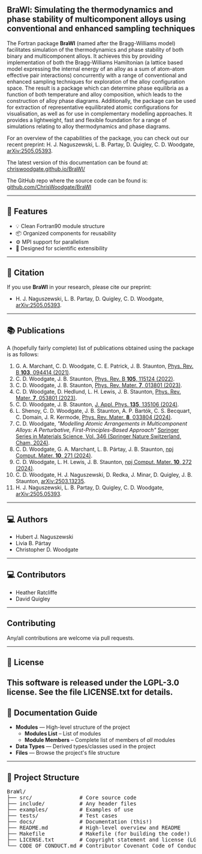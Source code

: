## BraWl: Simulating the thermodynamics and phase stability of multicomponent alloys using conventional and enhanced sampling techniques

The Fortran package **BraWl** (named after the Bragg-Williams model)  facilitates simulation of the thermodynamics and phase stability of both binary and multicomponent alloys. It achieves this by providing implementation of both the Bragg-Williams Hamiltonian (a lattice based model expressing the internal energy of an alloy as a sum of atom-atom effective pair interactions) concurrently with a range of conventional and enhanced sampling techniques for exploration of the alloy configuration space. The result is a package which can determine phase equilibria as a function of both temperature and alloy composition, which leads to the construction of alloy phase diagrams. Additionally, the package can be used for extraction of representative equilibrated atomic configurations for visualisation, as well as for use in complementary modelling approaches. It provides a lightweight, fast and flexible foundation for a range of simulations relating to alloy thermodynamics and phase diagrams.

For an overview of the capabilities of the package, you can check out our recent preprint: H. J. Naguszewski, L. B. Partay, D. Quigley, C. D. Woodgate, [arXiv:2505.05393](https://doi.org/10.48550/arXiv.2505.05393).

The latest version of this documentation can be found at: [chriswoodgate.github.io/BraWl/](https://chriswoodgate.github.io/BraWl/)

The GitHub repo where the source code can be found is: [github.com/ChrisWoodgate/BraWl](https://github.com/ChrisWoodgate/BraWl)

---

## 🚀 Features

- 💡 Clean Fortran90 module structure
- 📦 Organized components for reusability
- ⚙️  MPI support for parallelism
- 🔬 Designed for scientific extensibility

---

## 📝 Citation

If you use **BraWl** in your research, please cite our preprint:
* H. J. Naguszewski, L. B. Partay, D. Quigley, C. D. Woodgate, [arXiv:2505.05393](https://doi.org/10.48550/arXiv.2505.05393).

---

## 📚 Publications

A (hopefully fairly complete) list of publications obtained using the package is as follows:

1. G. A. Marchant, C. D. Woodgate, C. E. Patrick, J. B. Staunton, [Phys. Rev. B **103**, 094414 (2021)](https://doi.org/10.1103/PhysRevB.103.094414).
2. C. D. Woodgate, J. B. Staunton, [Phys. Rev. B **105**, 115124 (2022)](https://doi.org/10.1103/PhysRevB.105.115124).
3. C. D. Woodgate, J. B. Staunton, [Phys. Rev. Mater. **7**, 013801 (2023)](https://doi.org/10.1103/PhysRevMaterials.7.013801).
4. C. D. Woodgate, D. Hedlund, L. H. Lewis, J. B. Staunton, [Phys. Rev. Mater. **7**, 053801 (2023)](https://doi.org/10.1103/PhysRevMaterials.7.053801).
5. C. D. Woodgate, J. B. Staunton, [J. Appl. Phys. **135**, 135106 (2024)](https://doi.org/10.1063/5.0200862).
6. L. Shenoy, C. D. Woodgate, J. B. Staunton, A. P. Bartók, C. S. Becquart, C. Domain, J. R. Kermode, [Phys. Rev. Mater. **8**, 033804 (2024)](https://doi.org/10.1103/PhysRevMaterials.8.033804).
7. C. D. Woodgate, _"Modelling Atomic Arrangements in Multicomponent Alloys: A Perturbative, First-Principles-Based Approach"_ [Springer Series in Materials Science, Vol. 346 (Springer Nature Switzerland, Cham, 2024)](https://doi.org/10.1007/978-3-031-62021-8).
8. C. D. Woodgate, G. A. Marchant, L. B. Pártay, J. B. Staunton, [npj Comput. Mater. **10**, 271 (2024)](https://doi.org/10.1038/s41524-024-01445-w).
9. C. D. Woodgate, L. H. Lewis, J. B. Staunton, [npj Comput. Mater. **10**, 272 (2024)](https://doi.org/10.1038/s41524-024-01435-y).
10. C. D. Woodgate, H. J. Naguszewski, D. Redka, J. Minar, D. Quigley, J. B. Staunton, [arXiv:2503.13235](https://arxiv.org/abs/2503.13235).
11. H. J. Naguszewski, L. B. Partay, D. Quigley, C. D. Woodgate, [arXiv:2505.05393](https://doi.org/10.48550/arXiv.2505.05393).

---

## 💻 Authors

- Hubert J. Naguszewski
- Livia B. Pártay
- Christopher D. Woodgate

---

## 💻 Contributors

- Heather Ratcliffe
- David Quigley

---

## Contributing
Any/all contributions are welcome via pull requests. 

---

## 🪪 License

This software is released under the LGPL-3.0 license. See the file LICENSE.txt for details.
---

## 🧭 Documentation Guide

- **Modules** — High-level structure of the project
    - **Modules List** – List of modules
    - **Module Members** – Complete list of members of *all* modules
- **Data Types** — Derived types/classes used in the project
- **Files** — Browse the project's file structure

---

## 📁 Project Structure

<pre>
BraWl/
├── src/               # Core source code
├── include/           # Any header files
├── examples/          # Examples of use
├── tests/             # Test cases
├── docs/              # Documentation (this!)
├── README.md          # High-level overview and README
├── Makefile           # Makefile (for building the code!)
├── LICENSE.txt        # Copyright statement and license (LGPL-3.0)
└── CODE_OF_CONDUCT.md # Contributor Covenant Code of Conduct
</pre>

